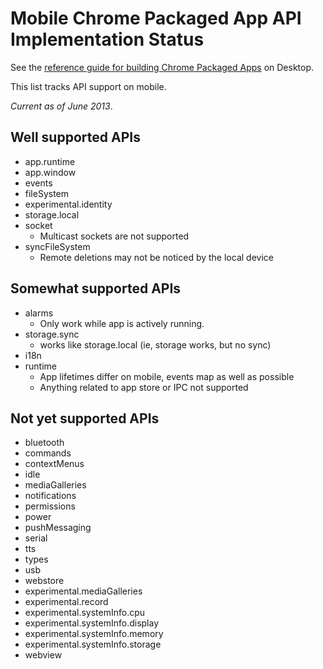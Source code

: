 # Mobile Chrome Packaged App API Implementation Status

See the [reference guide for building Chrome Packaged Apps](http://developer.chrome.com/apps/about_apps.html) on Desktop.

This list tracks API support on mobile.

_Current as of June 2013_.

## Well supported APIs

* app.runtime
* app.window
* events
* fileSystem
* experimental.identity
* storage.local
* socket
    * Multicast sockets are not supported
* syncFileSystem
    * Remote deletions may not be noticed by the local device

## Somewhat supported APIs

* alarms
  * Only work while app is actively running.
* storage.sync
  * works like storage.local (ie, storage works, but no sync)
* i18n
* runtime
  * App lifetimes differ on mobile, events map as well as possible
  * Anything related to app store or IPC not supported
 
## Not yet supported APIs

* bluetooth
* commands
* contextMenus
* idle
* mediaGalleries
* notifications
* permissions
* power
* pushMessaging
* serial
* tts
* types
* usb
* webstore
* experimental.mediaGalleries
* experimental.record
* experimental.systemInfo.cpu
* experimental.systemInfo.display
* experimental.systemInfo.memory
* experimental.systemInfo.storage
* webview
